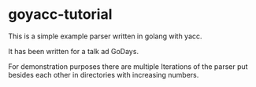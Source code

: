 # goyacc-tutorial

This is a simple example parser written in golang with yacc.

It has been written for a talk ad GoDays.

For demonstration purposes there are multiple Iterations of the parser put besides each other in directories with increasing numbers.
